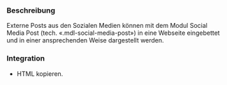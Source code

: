 ### Beschreibung

Externe Posts aus den Sozialen Medien können mit dem Modul Social Media Post (tech. «.mdl-social-media-post») in eine Webseite eingebettet und in einer ansprechenden Weise dargestellt werden.

### Integration

* HTML kopieren.
